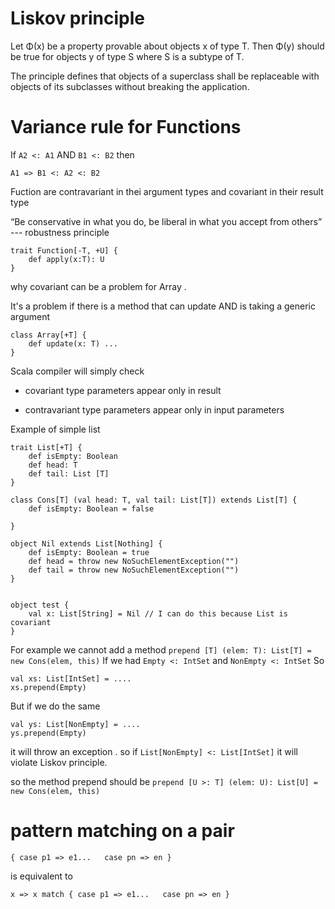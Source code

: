 # Liskov principle
Let Φ(x) be a property provable about objects x of type T. Then Φ(y) should be true for objects y of type S where S is a subtype of T.


The principle defines that objects of a superclass shall be replaceable with objects of its subclasses without breaking the application.



# Variance rule for Functions

If `A2 <: A1` AND `B1 <: B2`  then

`A1 => B1 <: A2 <: B2`

Fuction are contravariant in thei argument types and covariant in their result type

“Be conservative in what you do, be liberal in what you accept from others”  --- robustness principle

```
trait Function[-T, +U] {
	def apply(x:T): U
} 

```



why covariant can be a problem for Array .

It's a problem if there is a method that can update AND is taking a generic argument

```
class Array[+T] {
	def update(x: T) ...
}
```

Scala compiler will simply check 

- covariant type parameters appear only in result 

- contravariant type parameters appear only in input parameters

Example of simple list 
```
trait List[+T] {
	def isEmpty: Boolean
	def head: T
	def tail: List [T]
}

class Cons[T] (val head: T, val tail: List[T]) extends List[T] {
	def isEmpty: Boolean = false

}

object Nil extends List[Nothing] {
	def isEmpty: Boolean = true
	def head = throw new NoSuchElementException("")
	def tail = throw new NoSuchElementException("")
}


object test {
	val x: List[String] = Nil // I can do this because List is covariant 
}
```


For example we cannot add  a method `prepend [T] (elem: T): List[T] = new Cons(elem, this)` 
If we had `Empty <: IntSet` and `NonEmpty <: IntSet` 
So
```
val xs: List[IntSet] = ....
xs.prepend(Empty)

```

But if we do the same 
```
val ys: List[NonEmpty] = ....
ys.prepend(Empty)

```
it will throw an exception . so if `List[NonEmpty] <: List[IntSet]` it will violate Liskov principle.

so the method prepend should be `prepend [U >: T] (elem: U): List[U] = new Cons(elem, this)`


# pattern matching on a pair
```
{ case p1 => e1...   case pn => en }
```
is equivalent to 
```
x => x match { case p1 => e1...   case pn => en }
```
